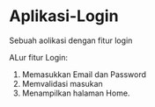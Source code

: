 # Aplikasi-Login
Sebuah aolikasi dengan fitur login

ALur fitur Login:
1. Memasukkan Email dan Password
2. Memvalidasi masukan
3. Menampilkan halaman Home. 
